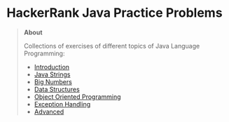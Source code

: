# HackerRank Java Practice Problems

>
> **About**
>
> Collections of exercises of different topics of Java Language Programming:
>
> * [Introduction](https://www.hackerrank.com/domains/languages/java-introduction)
> * [Java Strings](https://www.hackerrank.com/domains/languages/java-strings)
> * [Big Numbers](https://www.hackerrank.com/domains/languages/bignumber)
> * [Data Structures](https://www.hackerrank.com/domains/languages/java-data-structure)
> * [Object Oriented Programming](https://www.hackerrank.com/domains/languages/oop)
> * [Exception Handling](https://www.hackerrank.com/domains/languages/handling-exceptions)
> * [Advanced](https://www.hackerrank.com/domains/languages/java-advanced)
>
>
>
